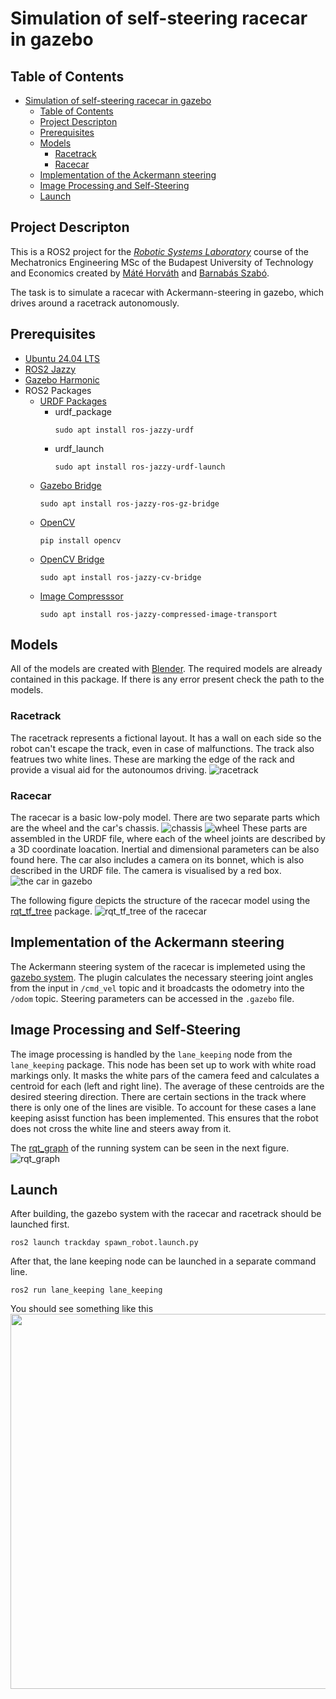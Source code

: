 # Simulation of self-steering racecar in gazebo #

## Table of Contents ##
- [Simulation of self-steering racecar in gazebo](#simulation-of-self-steering-racecar-in-gazebo)
  - [Table of Contents](#table-of-contents)
  - [Project Descripton](#project-descripton)
  - [Prerequisites](#prerequisites)
  - [Models](#models)
    - [Racetrack](#racetrack)
    - [Racecar](#racecar)
  - [Implementation of the Ackermann steering](#implementation-of-the-ackermann-steering)
  - [Image Processing and Self-Steering](#image-processing-and-self-steering)
  - [Launch](#launch)

## Project Descripton ##
This is a ROS2 project for the [*Robotic Systems Laboratory*](https://oktatas.gpk.bme.hu/tad/en/tantargy/BMEGEMINMRL) course of the Mechatronics Engineering MSc of the Budapest University of Technology and Economics created by [Máté Horváth](https://github.com/horvmate02) and [Barnabás Szabó](https://github.com/barnus877).

The task is to simulate a racecar with Ackermann-steering in gazebo, which drives around a racetrack autonomously. 

## Prerequisites ##
- [Ubuntu 24.04 LTS](https://ubuntu.com/download/desktop)
- [ROS2 Jazzy](https://docs.ros.org/en/jazzy/Installation.html)
- [Gazebo Harmonic](https://gazebosim.org/docs/harmonic/ros_installation/)
- ROS2 Packages
  - [URDF Packages](https://docs.ros.org/en/jazzy/Tutorials/Intermediate/URDF/URDF-Main.html)
      - urdf_package
        ```
        sudo apt install ros-jazzy-urdf
        ```
      - urdf_launch
        ```
        sudo apt install ros-jazzy-urdf-launch
        ```
  - [Gazebo Bridge](https://docs.ros.org/en/jazzy/p/ros_gz_bridge/)
    ```
    sudo apt install ros-jazzy-ros-gz-bridge
    ```
  - [OpenCV](https://opencv.org/)
    ```
    pip install opencv
    ```
  - [OpenCV Bridge](https://index.ros.org/p/cv_bridge/)
    ```
    sudo apt install ros-jazzy-cv-bridge
    ```
  - [Image Compresssor](https://docs.ros.org/en/ros2_packages/jazzy/api/image_transport/)
    ```
    sudo apt install ros-jazzy-compressed-image-transport
    ```

## Models ##
All of the models are created with [Blender](https://www.blender.org/). The required models are already contained in this package. If there is any error present check the path to the models.
### Racetrack ###
The racetrack represents a fictional layout. It has a wall on each side so the robot can't escape the track, even in case of malfunctions. The track also featrues two white lines. These are marking the edge of the rack and provide a visual aid for the autonoumos driving.
![racetrack](assets/track-blender.png)
### Racecar ###
The racecar is a basic low-poly model. There are two separate parts which are the wheel and the car's chassis.
![chassis](assets/car-blender.png)
![wheel](assets/rim-blender.png)
These parts are assembled in the URDF file, where each of the wheel joints are described by a 3D coordinate loacation. Inertial and dimensional parameters can be also found here. The car also includes a camera on its bonnet, which is also described in the URDF file. The camera is visualised by a red box.
![the car in gazebo](assets/car-gazebo.png)



The following figure depicts the structure of the racecar model using the [rqt_tf_tree](https://wiki.ros.org/rqt_tf_tree) package.
![rqt_tf_tree of the racecar](assets/rqt_tf_tree.png)

## Implementation of the Ackermann steering ##
The Ackermann steering system of the racecar is implemeted using the [gazebo system](https://gazebosim.org/api/gazebo/6/classignition_1_1gazebo_1_1systems_1_1AckermannSteering.html). The plugin calculates the necessary steering joint angles from the input in ```/cmd_vel``` topic and it broadcasts the odometry into the ```/odom``` topic. Steering parameters can be accessed in the ```.gazebo``` file.

## Image Processing and Self-Steering ##
The image processing is handled by the ```lane_keeping``` node from the ```lane_keeping``` package. This node has been set up to work with white road markings only. It masks the white pars of the camera feed and calculates a centroid for each (left and right line). The average of these centroids are the desired steering direction. There are certain sections in the track where there is only one of the lines are visible. To account for these cases a lane keeping asisst function has been implemented. This ensures that the robot does not cross the white line and steers away from it.

The [rqt_graph](https://wiki.ros.org/rqt_graph) of the running system can be seen in the next figure.
![rqt_graph](assets/rqt_graph.png)

## Launch ##
After building, the gazebo system with the racecar and racetrack should be launched first.
```
ros2 launch trackday spawn_robot.launch.py
```
After that, the lane keeping node can be launched in a separate command line.
```
ros2 run lane_keeping lane_keeping
```
You should see something like this
<a href="https://youtu.be/5cexXO-47xI"><img width="600" src="./assets/gazebo-youtube.png"></a>  